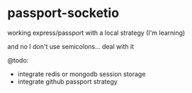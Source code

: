 # passport-socketio

working express/passport with a local strategy (I'm learning)

and no I don't use semicolons... deal with it 

@todo:
* integrate redis or mongodb session storage
* integrate github passport strategy